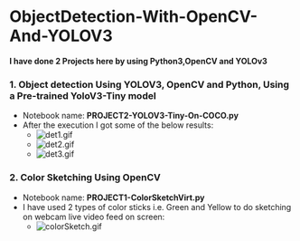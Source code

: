 # ObjectDetection-With-OpenCV-And-YOLOV3
**I have done 2 Projects here by using Python3,OpenCV and YOLOv3**
### 1. Object detection Using YOLOV3, OpenCV and Python, Using a Pre-trained YoloV3-Tiny model 
- Notebook name: **PROJECT2-YOLOV3-Tiny-On-COCO.py**
- After the execution I got some of the below results: 
    - ![det1.gif](det1.gif)
    - ![det2.gif](det2.gif)
    - ![det3.gif](det3.gif)
    
### 2. Color Sketching Using OpenCV
- Notebook name: **PROJECT1-ColorSketchVirt.py** 
- I have used 2 types of color sticks i.e. Green and Yellow to do sketching on webcam live video feed on screen:
    - ![colorSketch.gif](colorSketch.gif)
